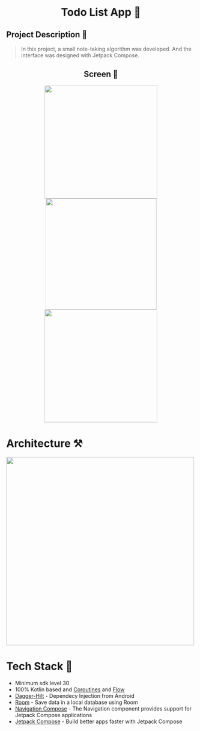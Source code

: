 <h1 align="center">Todo List App 📓</h1>

<h2>
  Project Description 📖
</h2>

> In this project, a small note-taking algorithm was developed. And the interface was designed with Jetpack Compose.


<h2 align="center">Screen 📱</h2>

<div align="center">
  <img src="https://github.com/KyneticHaze/Todo_List_App/assets/120178827/b60d51fe-c355-4013-a9ea-9089f83dbb7b" width="300">
  <img src="https://github.com/KyneticHaze/Todo_List_App/assets/120178827/236c5cf4-7582-418d-8124-9860131a9e66" width="295">
  <img src="https://github.com/KyneticHaze/Todo_List_App/assets/120178827/37422662-239b-4fc9-b290-b96f1c3c2522" width="300">
</div>

# Architecture ⚒️

<img src="https://camo.githubusercontent.com/deaeaf9b2355fae87508cca9d9396200f4094ffd5bc17b018d8c828ac16ca586/68747470733a2f2f63646e2e6861636b65726e6f6f6e2e636f6d2f696d616765732f677a6234777050717530593376546d6b756278585879786f544b66322d3336623374776c2e6a706567" width="500">

# Tech Stack 💎
- Minimum sdk level 30
- 100% Kotlin based and [Coroutines](https://developer.android.com/kotlin/coroutines?hl=tr) and [Flow](https://developer.android.com/kotlin/flow?hl=tr)
- [Dagger-Hilt](https://developer.android.com/training/dependency-injection/hilt-android?hl=tr) - Dependecy Injection from Android
- [Room](https://developer.android.com/training/data-storage/room#groovy) - Save data in a local database using Room
- [Navigation Compose](https://developer.android.com/jetpack/compose/navigation) - The Navigation component provides support for Jetpack Compose applications
- [Jetpack Compose](https://developer.android.com/jetpack/compose) - Build better apps faster with Jetpack Compose
